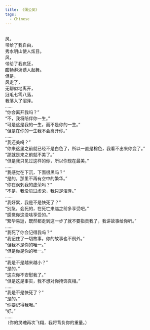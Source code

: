 ```yaml
---
title: 《蒲公英》
tags:
  - Chinese
---
```


<br>
风，
<br>
带给了我自由，
<br>
秀水明山使人炫目。
<br>
风，
<br>
带给了我疯狂，
<br>
酣畅淋漓诱人起舞。
<br>
但是，
<br>
风走了，
<br>
无聊似地离开，
<br>
冠毛七零八落，
<br>
我落入了沼泽。
<br>
……
<br>
“你会离开我吗？”
<br>
“不，我将陪伴你一生。”
<br>
“可是这是我的一生，而不是你的一生。”
<br>
“但是在你的一生我不会离开你。”
<br>
……
<br>
“我还美吗？”
<br>
“你来这里之前就已经不是白色了，所以一直是棕色，我看不出来你变了。”
<br>
“那就是来之前就不美了。”
<br>
“但是我只见过这样的你，所以你现在最美。”
<br>
……
<br>
“我感觉在下沉，下面很黑吗？”
<br>
“是的，那里不再有空中的繁华。”
<br>
“你在讽刺我的虚荣吗？”
<br>
“不是，我没见过虚荣，我只是沼泽。”
<br>
……
<br>
“我好累，我是不是快死了？”
<br>
“别急，会死的，在死亡来临之前多享受吧。”
<br>
“感觉你这没啥享受的。”
<br>
“繁华易逝，既然都走到这一步了就不要指责我了，我讲故事给你听。”
<br>
……
<br>
“我死了你会记得我吗？”
<br>
“我记住了一切故事，你的故事也不例外。”
<br>
“但我不是你的唯一。”
<br>
“但是你是你的唯一。”
<br>
……
<br>
“我是不是越来越小？”
<br>
“是的。”
<br>
“这次你不安慰我了。”
<br>
“但是这是事实，我不想对你掩饰真相。”
<br>
……
<br>
“我是不是快死了？”
<br>
“是的。”
<br>
“你要记得我哦。”
<br>
“好。”
<br>
……
<br>
（你的灵魂再次飞翔，我将背负你的重量。）